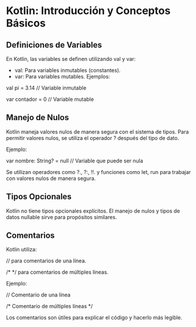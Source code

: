 
# Kotlin: Introducción y Conceptos Básicos

 ## Definiciones de Variables

 En Kotlin, las variables se definen utilizando val y var:

- val: Para variables inmutables (constantes).
- var: Para variables mutables.
Ejemplos:

val pi = 3.14  // Variable inmutable

var contador = 0  // Variable mutable

## Manejo de Nulos
Kotlin maneja valores nulos de manera segura con el sistema de tipos. Para permitir valores nulos, se utiliza el operador ? después del tipo de dato.

Ejemplo:

var nombre: String? = null  // Variable que puede ser nula

Se utilizan operadores como ?., ?:, !!. y funciones como let, run para trabajar con valores nulos de manera segura.

## Tipos Opcionales

Kotlin no tiene tipos opcionales explícitos. El manejo de nulos y tipos de datos nullable sirve para propósitos similares.

## Comentarios
Kotlin utiliza:

// para comentarios de una línea.

/* */ para comentarios de múltiples líneas.

Ejemplo:

// Comentario de una línea

/*
   Comentario
   de múltiples líneas
*/

Los comentarios son útiles para explicar el código y hacerlo más legible.




